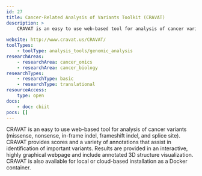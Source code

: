 ```yaml
---
id: 27
title: Cancer-Related Analysis of Variants Toolkit (CRAVAT)
description: >
    CRAVAT is an easy to use web-based tool for analysis of cancer variants (missense, nonsense, in-frame indel, frameshift indel, and splice site). 
    
website: http://www.cravat.us/CRAVAT/
toolTypes:
    - toolType: analysis_tools/genomic_analysis
researchAreas:
    - researchArea: cancer_omics
    - researchArea: cancer_biology
researchTypes:
    - researchType: basic
    - researchType: translational
resourceAccess:
    type: open
docs:
    - doc: cbiit
pocs: []        
---
```

CRAVAT is an easy to use web-based tool for analysis of cancer variants (missense, nonsense, in-frame indel, frameshift indel, and splice site). CRAVAT provides scores and a variety of annotations that assist in identification of important variants. Results are provided in an interactive, highly graphical webpage and include annotated 3D structure visualization. CRAVAT is also available for local or cloud-based installation as a Docker container.